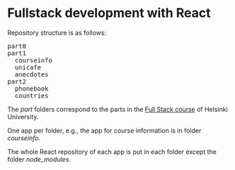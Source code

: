 # Fullstack development with React 

Repository structure is as follows:

<pre>
part0
part1
  courseinfo
  unicafe
  anecdotes
part2
  phonebook
  countries
</pre>

The <i>part</i> folders correspond to the parts in the [Full Stack course](https://fullstackopen.com/en/#course-contents) of Helsinki University. 

One app per folder, e.g., the app for course information is in folder <i>courseinfo</i>.

The whole React repository of each app is put in each folder except the folder <i>node_modules</i>. 